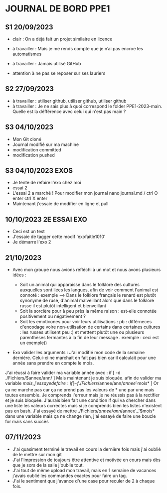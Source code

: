 # JOURNAL DE BORD PPE1 
## S1 20/09/2023

- clair : On a déjà fait un projet similaire en licence

- à travailler : Mais je me rends compte que je n’ai pas encroe les automatismes
- à travailler : Jamais utilisé GitHub
- attention à ne pas se reposer sur ses lauriers

## S2 27/09/2023

- à travailler : utiliser github, utiliser github, utiliser github
- à travailler : Je ne sais plus à quoi correspond le folder PPE1-2023-main. Quelle est la défférence avec celui qui n'est pas main ?

## S3 04/10/2023
- Mon Git cloné
- Journal modifié sur ma machine
- modification committed
- modification pushed
  
## S3 04/10/2023 EXOS
- Je tente de refaire l'exo chez moi
- essai 2
- L'essai 2 a marché ! Pour modifier mon journal nano journal.md / ctrl O enter ctrl X enter
- Maintenant j'essaie de modifier en ligne et pull

## 10/10/2023 2E ESSAI EXO
- Ceci est un test
- J'essaie de tagger cette modif 'exofaitle1010'
- Je démarre l'exo 2

## 21/10/2023
- Avec mon groupe nous avions réfléchi à un mot et nous avons plusieurs idées :
	* Soit un animal qui apparaisse dans le folklore des cultures auxquelles sont liées les langues, afin de voir comment l'animal est connoté : exemple --> Dans le folklore français le renard est plutôt synonyme de ruse, d'animal malveillant alors que dans le folklore russe il est plutôt intelligent et bienveillant
	* Soit la sorcière pour à peu près la même raison : est-elle connotée positivement ou négativement ?
	* Soit les emoticones pour voir leurs utiliisations : pb : différneces d'encodage voire non-utilisation de certains dans certaines cultures : les russes utilisent peu :) et mettent plutôt une ou plusieurs parenthèses fermantes à la fin de leur message . exemple : ceci est un exemple))

- Exo valider les arguments : J'ai modifié mon code de la semaine dernière.
Celui-ci ne marchait en fait pas bien car il calculait pour une année sans prendre en compte le mois.

J'ai réussi à faire valider ma variable année avec :
if [ -d ./Fichiers/$annee/ann/ ]
Mais maintenant je suis bloquée. afin de valider ma variable $mois, j'essaye de faire :
		if [ -f ./Fichiers/$annee/ann/$annee'_'$mois* ]
Or ça ne marche pas car ça ne prend pas les valeurs de * une par une mais toutes ensemble.
Je comprends l'erreur mais je ne réussis pas à la rectifier et je suis bloquée.
J'aurais bien fait une condition if qui va chercher dans une liste les valeurs ocrrectes mais si je comprends bien les listes n'existent pas en bash. 
J'ai essayé de mettre ./Fichiers/$annee/ann/$annee'_'$mois* dans une variable mais ça ne change rien, j'ai essayé de faire une boucle for mais sans succès

## 07/11/2023
- J'ai quasiment terminé le travail en cours la dernière fois mais j'ai oublié de le mettre sur mon git
- J'ai l'impression de toujours être attentive et motivée en cours mais dès que je sors de la salle j'oublie tout.
- J'ai tout de même upload mon travail, mais en 1 semaine de vacances j'avais oublié les commandes exactes pour faire un tag.
- J'ai le sentiment que j'avance d'une case pour reculer de 2 à chaque fois.
